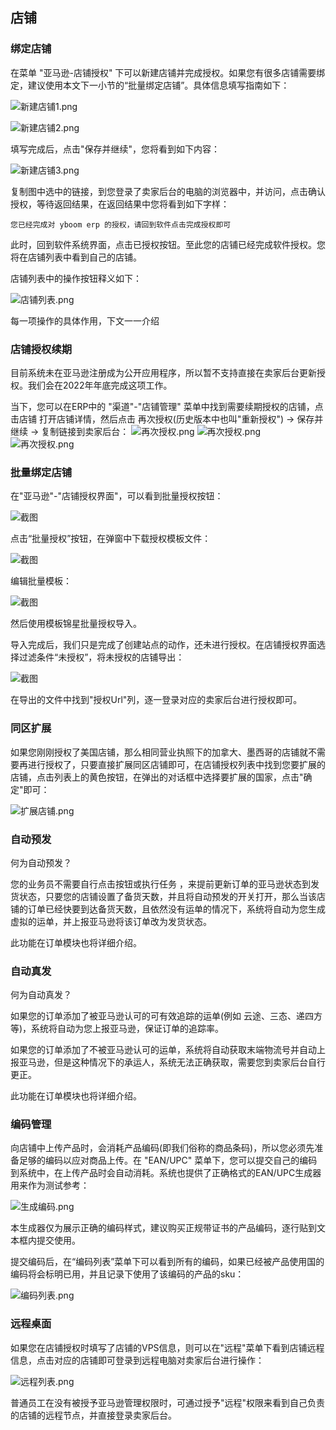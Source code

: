 ## 店铺

### 绑定店铺

在菜单 "亚马逊-店铺授权" 下可以新建店铺并完成授权。如果您有很多店铺需要绑定，建议使用本文下一小节的“批量绑定店铺”。具体信息填写指南如下：

![新建店铺1.png](https://oss.yboom.cn/resource/guide-doc/f1663f5ff4b5e0c909ae5d1999511d87.png)

![新建店铺2.png](https://oss.yboom.cn/resource/guide-doc/ac17a1fc3c19e0458e085c43bbf0adf4.png)

填写完成后，点击"保存并继续"，您将看到如下内容：

![新建店铺3.png](https://oss.yboom.cn/resource/guide-doc/3a73b78a8b71b796e4970b3efb23bb1b.png)

复制图中选中的链接，到您登录了卖家后台的电脑的浏览器中，并访问，点击确认授权，等待返回结果，在返回结果中您将看到如下字样：

```
您已经完成对 yboom erp 的授权，请回到软件点击完成授权即可
```

此时，回到软件系统界面，点击已授权按钮。至此您的店铺已经完成软件授权。您将在店铺列表中看到自己的店铺。

店铺列表中的操作按钮释义如下：

![店铺列表.png](https://oss.yboom.cn/resource/guide-doc/8d2bda47a7f8f3f48202f35e96ebfa3f.png)

每一项操作的具体作用，下文一一介绍

### 店铺授权续期

目前系统未在亚马逊注册成为公开应用程序，所以暂不支持直接在卖家后台更新授权。我们会在2022年年底完成这项工作。

当下，您可以在ERP中的 "渠道"-"店铺管理" 菜单中找到需要续期授权的店铺，点击店铺 打开店铺详情，然后点击 再次授权(历史版本中也叫"重新授权") -> 保存并继续 -> 复制链接到卖家后台：
![再次授权.png](https://oss.yboom.cn/resource/guide-doc/%E5%86%8D%E6%AC%A1%E6%8E%88%E6%9D%83.png)
![再次授权.png](https://oss.yboom.cn/resource/guide-doc/%E5%86%8D%E6%AC%A1%E6%8E%88%E6%9D%832.png)
![再次授权.png](https://oss.yboom.cn/resource/guide-doc/%E5%86%8D%E6%AC%A1%E6%8E%88%E6%9D%833.png)

### 批量绑定店铺

在"亚马逊"-"店铺授权界面"，可以看到批量授权按钮：

![截图](https://oss.yboom.cn/resource/guide-doc/fd6fc22e80df310c658df89ffec2af3a.png)

点击“批量授权”按钮，在弹窗中下载授权模板文件：

![截图](https://oss.yboom.cn/resource/guide-doc/a81de1f93e8ca39cf2e430c478274cb5.png)

编辑批量模板：

![截图](https://oss.yboom.cn/resource/guide-doc/54daf255b38009397c0724aedec569a4.png)

然后使用模板锦星批量授权导入。

导入完成后，我们只是完成了创建站点的动作，还未进行授权。在店铺授权界面选择过滤条件“未授权”，将未授权的店铺导出：

![截图](https://oss.yboom.cn/resource/guide-doc/839b46d5ed1810a18b1cc9f7741ca204.png)

在导出的文件中找到"授权Url"列，逐一登录对应的卖家后台进行授权即可。

### 同区扩展

如果您刚刚授权了美国店铺，那么相同营业执照下的加拿大、墨西哥的店铺就不需要再进行授权了，只要直接扩展同区店铺即可，在店铺授权列表中找到您要扩展的店铺，点击列表上的黄色按钮，在弹出的对话框中选择要扩展的国家，点击"确定"即可：

![扩展店铺.png](https://oss.yboom.cn/resource/guide-doc/c0ca9111af3afc8f24d62574cc29090f.png)

### 自动预发

何为自动预发？

您的业务员不需要自行点击按钮或执行任务 ，来提前更新订单的亚马逊状态到发货状态，只要您的店铺设置了备货天数，并且将自动预发的开关打开，那么当该店铺的订单已经快要到达备货天数，且依然没有运单的情况下，系统将自动为您生成虚拟的运单，并上报亚马逊将该订单改为发货状态。

此功能在订单模块也将详细介绍。

### 自动真发

何为自动真发？

如果您的订单添加了被亚马逊认可的可有效追踪的运单(例如 云途、三态、递四方等)，系统将自动为您上报亚马逊，保证订单的追踪率。

如果您的订单添加了不被亚马逊认可的运单，系统将自动获取末端物流号并自动上报亚马逊，但是这种情况下的承运人，系统无法正确获取，需要您到卖家后台自行更正。

此功能在订单模块也将详细介绍。

### 编码管理

向店铺中上传产品时，会消耗产品编码(即我们俗称的商品条码)，所以您必须先准备足够的编码以应对商品上传。在 "EAN/UPC" 菜单下，您可以提交自己的编码到系统中，在上传产品时会自动消耗。系统也提供了正确格式的EAN/UPC生成器用来作为测试参考：

![生成编码.png](https://oss.yboom.cn/resource/guide-doc/88b675d7edc9de3226eab18615fcaa4b.png)

本生成器仅为展示正确的编码样式，建议购买正规带证书的产品编码，逐行贴到文本框内提交使用。

提交编码后，在“编码列表”菜单下可以看到所有的编码，如果已经被产品使用国的编码将会标明已用，并且记录下使用了该编码的产品的sku：

![编码列表.png](https://oss.yboom.cn/resource/guide-doc/95ed043416263712736daed133a890a2.png)

### 远程桌面

如果您在店铺授权时填写了店铺的VPS信息，则可以在"远程"菜单下看到店铺远程信息，点击对应的店铺即可登录到远程电脑对卖家后台进行操作：

![远程列表.png](https://oss.yboom.cn/resource/guide-doc/d575f3f167847ec85f56bfb2d952b680.png)

普通员工在没有被授予亚马逊管理权限时，可通过授予"远程"权限来看到自己负责的店铺的远程节点，并直接登录卖家后台。
